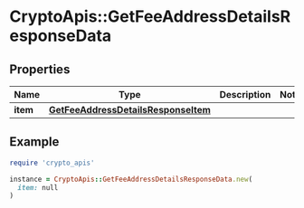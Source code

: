 # CryptoApis::GetFeeAddressDetailsResponseData

## Properties

| Name | Type | Description | Notes |
| ---- | ---- | ----------- | ----- |
| **item** | [**GetFeeAddressDetailsResponseItem**](GetFeeAddressDetailsResponseItem.md) |  |  |

## Example

```ruby
require 'crypto_apis'

instance = CryptoApis::GetFeeAddressDetailsResponseData.new(
  item: null
)
```


